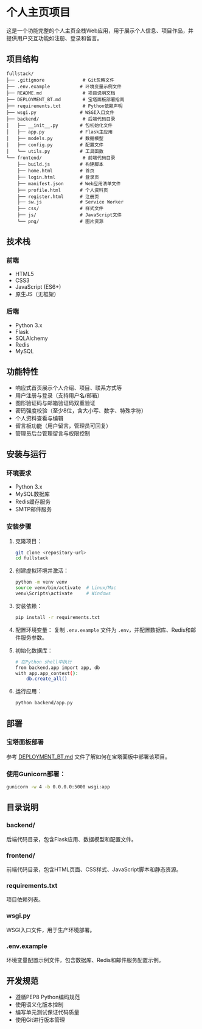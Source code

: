 # 个人主页项目

这是一个功能完整的个人主页全栈Web应用，用于展示个人信息、项目作品，并提供用户交互功能如注册、登录和留言。

## 项目结构

```
fullstack/
├── .gitignore              # Git忽略文件
├── .env.example           # 环境变量示例文件
├── README.md               # 项目说明文档
├── DEPLOYMENT_BT.md        # 宝塔面板部署指南
├── requirements.txt        # Python依赖声明
├── wsgi.py                # WSGI入口文件
├── backend/                # 后端代码目录
│   ├── __init__.py        # 包初始化文件
│   ├── app.py             # Flask主应用
│   ├── models.py          # 数据模型
│   ├── config.py          # 配置文件
│   └── utils.py           # 工具函数
└── frontend/               # 前端代码目录
    ├── build.js           # 构建脚本
    ├── home.html          # 首页
    ├── login.html         # 登录页
    ├── manifest.json      # Web应用清单文件
    ├── profile.html       # 个人资料页
    ├── register.html      # 注册页
    ├── sw.js              # Service Worker
    ├── css/               # 样式文件
    ├── js/                # JavaScript文件
    └── png/               # 图片资源
```

## 技术栈

### 前端
- HTML5
- CSS3
- JavaScript (ES6+)
- 原生JS（无框架）

### 后端
- Python 3.x
- Flask
- SQLAlchemy
- Redis
- MySQL

## 功能特性

- 响应式首页展示个人介绍、项目、联系方式等
- 用户注册与登录（支持用户名/邮箱）
- 图形验证码与邮箱验证码双重验证
- 密码强度校验（至少8位，含大小写、数字、特殊字符）
- 个人资料查看与编辑
- 留言板功能（用户留言，管理员可回复）
- 管理员后台管理留言与权限控制

## 安装与运行

### 环境要求
- Python 3.x
- MySQL数据库
- Redis缓存服务
- SMTP邮件服务

### 安装步骤

1. 克隆项目：
   ```bash
   git clone <repository-url>
   cd fullstack
   ```

2. 创建虚拟环境并激活：
   ```bash
   python -m venv venv
   source venv/bin/activate  # Linux/Mac
   venv\Scripts\activate     # Windows
   ```

3. 安装依赖：
   ```bash
   pip install -r requirements.txt
   ```

4. 配置环境变量：
   复制 `.env.example` 文件为 `.env`，并配置数据库、Redis和邮件服务参数。

5. 初始化数据库：
   ```bash
   # 在Python shell中执行
   from backend.app import app, db
   with app.app_context():
       db.create_all()
   ```

6. 运行应用：
   ```bash
   python backend/app.py
   ```

## 部署

### 宝塔面板部署

参考 [DEPLOYMENT_BT.md](file:///e:/text/fullstack/DEPLOYMENT_BT.md) 文件了解如何在宝塔面板中部署该项目。

### 使用Gunicorn部署：
```bash
gunicorn -w 4 -b 0.0.0.0:5000 wsgi:app
```

## 目录说明

### backend/
后端代码目录，包含Flask应用、数据模型和配置文件。

### frontend/
前端代码目录，包含HTML页面、CSS样式、JavaScript脚本和静态资源。

### requirements.txt
项目依赖列表。

### wsgi.py
WSGI入口文件，用于生产环境部署。

### .env.example
环境变量配置示例文件，包含数据库、Redis和邮件服务配置示例。

## 开发规范

- 遵循PEP8 Python编码规范
- 使用语义化版本控制
- 编写单元测试保证代码质量
- 使用Git进行版本管理
